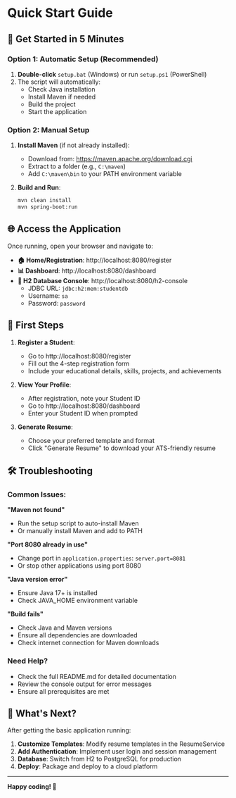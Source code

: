 # Quick Start Guide

## 🚀 Get Started in 5 Minutes

### Option 1: Automatic Setup (Recommended)
1. **Double-click** `setup.bat` (Windows) or run `setup.ps1` (PowerShell)
2. The script will automatically:
   - Check Java installation
   - Install Maven if needed
   - Build the project
   - Start the application

### Option 2: Manual Setup
1. **Install Maven** (if not already installed):
   - Download from: https://maven.apache.org/download.cgi
   - Extract to a folder (e.g., `C:\maven`)
   - Add `C:\maven\bin` to your PATH environment variable

2. **Build and Run**:
   ```bash
   mvn clean install
   mvn spring-boot:run
   ```

## 🌐 Access the Application

Once running, open your browser and navigate to:

- **🏠 Home/Registration**: http://localhost:8080/register
- **📊 Dashboard**: http://localhost:8080/dashboard
- **🔧 H2 Database Console**: http://localhost:8080/h2-console
  - JDBC URL: `jdbc:h2:mem:studentdb`
  - Username: `sa`
  - Password: `password`

## 📝 First Steps

1. **Register a Student**:
   - Go to http://localhost:8080/register
   - Fill out the 4-step registration form
   - Include your educational details, skills, projects, and achievements

2. **View Your Profile**:
   - After registration, note your Student ID
   - Go to http://localhost:8080/dashboard
   - Enter your Student ID when prompted

3. **Generate Resume**:
   - Choose your preferred template and format
   - Click "Generate Resume" to download your ATS-friendly resume

## 🛠️ Troubleshooting

### Common Issues:

**"Maven not found"**
- Run the setup script to auto-install Maven
- Or manually install Maven and add to PATH

**"Port 8080 already in use"**
- Change port in `application.properties`: `server.port=8081`
- Or stop other applications using port 8080

**"Java version error"**
- Ensure Java 17+ is installed
- Check JAVA_HOME environment variable

**"Build fails"**
- Check Java and Maven versions
- Ensure all dependencies are downloaded
- Check internet connection for Maven downloads

### Need Help?
- Check the full README.md for detailed documentation
- Review the console output for error messages
- Ensure all prerequisites are met

## 🎯 What's Next?

After getting the basic application running:

1. **Customize Templates**: Modify resume templates in the ResumeService
2. **Add Authentication**: Implement user login and session management
3. **Database**: Switch from H2 to PostgreSQL for production
4. **Deploy**: Package and deploy to a cloud platform

---

**Happy coding! 🎉**
